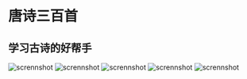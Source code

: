 唐诗三百首
=======
学习古诗的好帮手
----------
![scrennshot](https://github.com/isuperqiang/Poem/blob/master/screenshot/Screenshot_2016-03-14-21-24-05_com.silence.poem.png)
![scrennshot](https://github.com/isuperqiang/Poem/blob/master/screenshot/Screenshot_2016-03-14-21-24-07_com.silence.poem.png)
![scrennshot](https://github.com/isuperqiang/Poem/blob/master/screenshot/Screenshot_2016-03-14-21-25-48_com.silence.poem.png)
![scrennshot](https://github.com/isuperqiang/Poem/blob/master/screenshot/Screenshot_2016-03-14-21-25-46_com.silence.poem.png)
![scrennshot](https://github.com/isuperqiang/Poem/blob/master/screenshot/Screenshot_2016-03-14-21-24-17_com.silence.poem.png)
